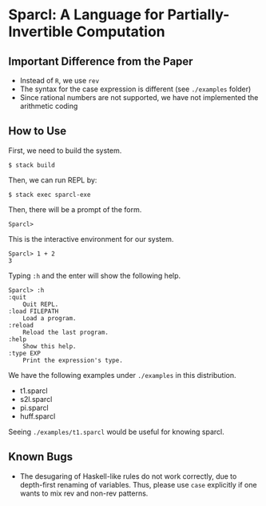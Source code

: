 Sparcl: A Language for Partially-Invertible Computation
=======================================================

Important Difference from the Paper
-----------------------------------

* Instead of `R`, we use `rev`
* The syntax for the case expression is different (see `./examples` folder)
* Since rational numbers are not supported, we have not implemented the arithmetic coding


How to Use
----------

First, we need to build the system.

    $ stack build
    
Then, we can run REPL by:

    $ stack exec sparcl-exe
    
Then, there will be a prompt of the form. 

    Sparcl> 

This is the interactive environment for our system. 

    Sparcl> 1 + 2 
    3 
    
Typing `:h` and the enter will show the following help.

    Sparcl> :h
    :quit
        Quit REPL.
    :load FILEPATH
        Load a program.
    :reload
        Reload the last program.
    :help
        Show this help.
    :type EXP
        Print the expression's type.

We have the following examples under `./examples` in this distribution. 

  * t1.sparcl
  * s2l.sparcl
  * pi.sparcl 
  * huff.sparcl 

Seeing `./examples/t1.sparcl` would be useful for knowing sparcl.

Known Bugs 
----------

* The desugaring of Haskell-like rules do not work correctly, due to
  depth-first renaming of variables. Thus, please use `case` explicitly 
  if one wants to mix rev and non-rev patterns. 
  
